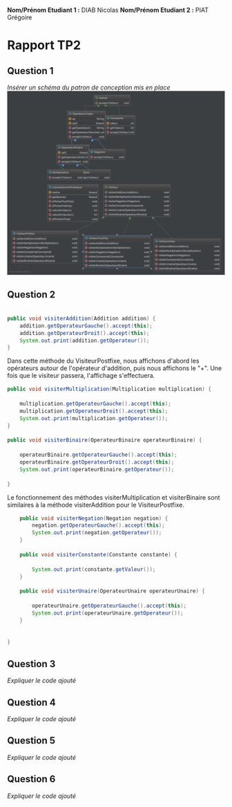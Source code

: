 **Nom/Prénom Etudiant 1 :** DIAB Nicolas
**Nom/Prénom Etudiant 2 :** PIAT Grégoire

# Rapport TP2

## Question 1
*Insérer un schéma du patron de conception mis en place*
![Graph](images/ClassDiagram.png)

## Question 2

```java

public void visiterAddition(Addition addition) {
    addition.getOperateurGauche().accept(this);
    addition.getOperateurDroit().accept(this);
    System.out.print(addition.getOperateur());
}
```
Dans cette méthode du VisiteurPostfixe, nous affichons d'abord les opérateurs autour de l'opérateur d'addition, puis nous affichons le "+". Une fois que le visiteur passera, l'affichage s'effectuera.
```java
public void visiterMultiplication(Multiplication multiplication) {

    multiplication.getOperateurGauche().accept(this);
    multiplication.getOperateurDroit().accept(this);
    System.out.print(multiplication.getOperateur());
}

public void visiterBinaire(OperateurBinaire operateurBinaire) {

    operateurBinaire.getOperateurGauche().accept(this);
    operateurBinaire.getOperateurDroit().accept(this);
    System.out.print(operateurBinaire.getOperateur());

}
```
Le fonctionnement des méthodes visiterMultiplication et visiterBinaire sont similaires à la méthode visiterAddition pour le VisiteurPostfixe.
```java
    public void visiterNegation(Negation negation) {
        negation.getOperateurGauche().accept(this);
        System.out.print(negation.getOperateur());
    }

    public void visiterConstante(Constante constante) {

        System.out.print(constante.getValeur());
    }

    public void visiterUnaire(OperateurUnaire operateurUnaire) {

        operateurUnaire.getOperateurGauche().accept(this);
        System.out.print(operateurUnaire.getOperateur());
    }


}
```




## Question 3
*Expliquer le code ajouté*

## Question 4
*Expliquer le code ajouté*

## Question 5
*Expliquer le code ajouté*

## Question 6
*Expliquer le code ajouté*
